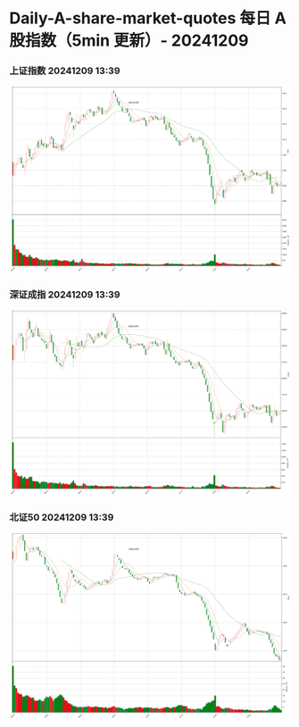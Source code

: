 
# Daily-A-share-market-quotes 每日 A 股指数（5min 更新）- 20241209

### 上证指数 20241209 13:39
![](./fig/2024/12/20241209-sh000001.png)

### 深证成指 20241209 13:39
![](./fig/2024/12/20241209-sz399001.png)

### 北证50 20241209 13:39
![](./fig/2024/12/20241209-bj899050.png)
